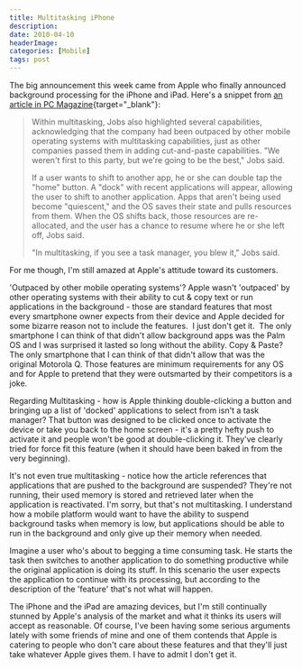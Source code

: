```yaml
---
title: Multitasking iPhone
description: 
date: 2010-04-10
headerImage: 
categories: [Mobile]
tags: post
---
```


The big announcement this week came from Apple who finally announced background processing for the iPhone and iPad. Here's a snippet from [an article in PC Magazine](https://www.pcmag.com/article2/0,2817,2362406,00.asp){target="_blank"}:

> Within multitasking, Jobs also highlighted several capabilities, acknowledging that the company had been outpaced by other mobile operating systems with multitasking capabilities, just as other companies passed them in adding cut-and-paste capabilities. "We weren't first to this party, but we're going to be the best," Jobs said.
> 
> If a user wants to shift to another app, he or she can double tap the "home" button. A "dock" with recent applications will appear, allowing the user to shift to another application. Apps that aren't being used become "quiescent," and the OS saves their state and pulls resources from them. When the OS shifts back, those resources are re-allocated, and the user has a chance to resume where he or she left off, Jobs said.
> 
> "In multitasking, if you see a task manager, you blew it," Jobs said.

For me though, I'm still amazed at Apple's attitude toward its customers.

'Outpaced by other mobile operating systems'? Apple wasn't 'outpaced' by other operating systems with their ability to cut & copy text or run applications in the background - those are standard features that most every smartphone owner expects from their device and Apple decided for some bizarre reason not to include the features.  I just don't get it.  The only smartphone I can think of that didn't allow background apps was the Palm OS and I was surprised it lasted so long without the ability. Copy & Paste? The only smartphone that I can think of that didn't allow that was the original Motorola Q. Those features are minimum requirements for any OS and for Apple to pretend that they were outsmarted by their competitors is a joke.

Regarding Multitasking - how is Apple thinking double-clicking a button and bringing up a list of 'docked' applications to select from isn't a task manager? That button was designed to be clicked once to activate the device or take you back to the home screen - it's a pretty hefty push to activate it and people won't be good at double-clicking it. They've clearly tried for force fit this feature (when it should have been baked in from the very beginning). 

It's not even true multitasking - notice how the article references that applications that are pushed to the background are suspended? They're not running, their used memory is stored and retrieved later when the application is reactivated. I'm sorry, but that's not multitasking. I understand how a mobile platform would want to have the ability to suspend background tasks when memory is low, but applications should be able to run in the background and only give up their memory when needed.

Imagine a user who's about to begging a time consuming task. He starts the task then switches to another application to do something productive while the original application is doing its stuff. In this scenario the user expects the application to continue with its processing, but according to the description of the 'feature' that's not what will happen.

The iPhone and the iPad are amazing devices, but I'm still continually stunned by Apple's analysis of the market and what it thinks its users will accept as reasonable. Of course, I've been having some serious arguments lately with some friends of mine and one of them contends that Apple is catering to people who don't care about these features and that they'll just take whatever Apple gives them. I have to admit I don't get it.